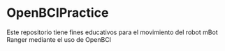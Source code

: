 # OpenBCIPractice
Este repositorio tiene fines educativos para el movimiento del robot mBot Ranger mediante el uso de OpenBCI 
